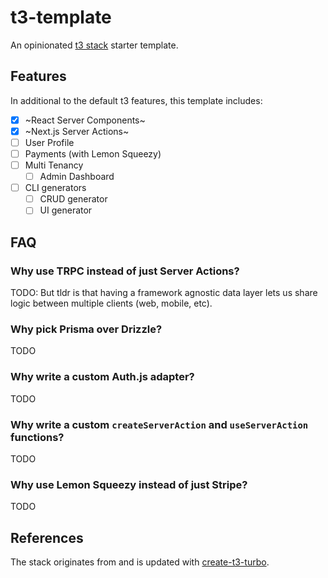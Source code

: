 # t3-template

An opinionated [t3 stack](https://create.t3.gg/) starter template.

## Features

In additional to the default t3 features, this template includes:

- [x] ~React Server Components~
- [x] ~Next.js Server Actions~
- [ ] User Profile
- [ ] Payments (with Lemon Squeezy)
- [ ] Multi Tenancy
  - [ ] Admin Dashboard
- [ ] CLI generators
  - [ ] CRUD generator
  - [ ] UI generator

## FAQ

### Why use TRPC instead of just Server Actions?

TODO: But tldr is that having a framework agnostic data layer lets us share logic between multiple clients (web, mobile, etc).

### Why pick Prisma over Drizzle?

TODO

### Why write a custom Auth.js adapter?

TODO

### Why write a custom `createServerAction` and `useServerAction` functions?

TODO

### Why use Lemon Squeezy instead of just Stripe?

TODO

## References

The stack originates from and is updated with [create-t3-turbo](https://github.com/t3-oss/create-t3-turbo).
